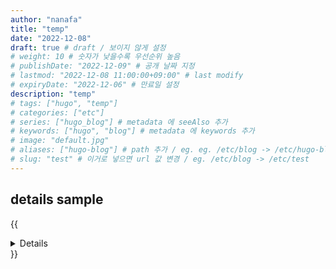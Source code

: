 ```yaml
---
author: "nanafa"
title: "temp"
date: "2022-12-08"
draft: true # draft / 보이지 않게 설정
# weight: 10 # 숫자가 낮을수록 우선순위 높음
# publishDate: "2022-12-09" # 공개 날짜 지정
# lastmod: "2022-12-08 11:00:00+09:00" # last modify
# expiryDate: "2022-12-06" # 만료일 설정
description: "temp"
# tags: ["hugo", "temp"]
# categories: ["etc"]
# series: ["hugo_blog"] # metadata 에 seeAlso 추가
# keywords: ["hugo", "blog"] # metadata 에 keywords 추가
# image: "default.jpg"
# aliases: ["hugo-blog"] # path 추가 / eg. eg. /etc/blog -> /etc/hugo-blog
# slug: "test" # 이거로 넣으면 url 값 변경 / eg. /etc/blog -> /etc/test
---
```


## details sample

{{<details summary="This is the summary text">}}
Your markdown!
{{</details>}}
